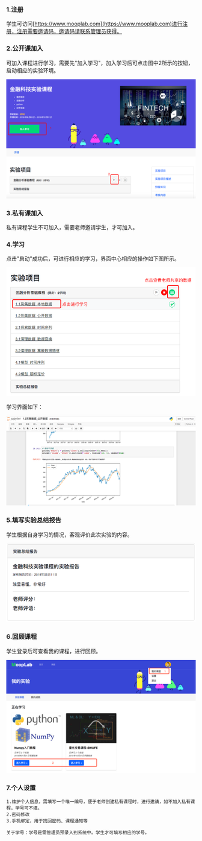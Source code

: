 ### 1.注册

学生可访问[https://www.mooplab.com](https://www.mooplab.com)进行注册，注册需要邀请码，邀请码请联系管理员获得。



### 2.公开课加入

可加入课程进行学习，需要先"加入学习"，加入学习后可点击图中2所示的按钮，启动相应的实验环境。

![](./assets/join.png)



### 3.私有课加入

私有课程学生不可加入，需要老师邀请学生，才可加入。



### 4.学习

点击"启动"成功后，可进行相应的学习，界面中心相应的操作如下图所示。

![](./assets/study.png)

学习界面如下：

![](./assets/studying.png)



### 5.填写实验总结报告

学生根据自身学习的情况，客观评价此次实验的内容。

![](./assets/report.png)



### 6.回顾课程

学生登录后可查看我的课程，进行回顾。

![](./assets/my.png)



###  7.个人设置

```
1.维护个人信息，需填写一个唯一编号，便于老师创建私有课程时，进行邀请，如不加入私有课程，学号可不填。
2.密码修改
3.手机绑定，用于找回密码、课程通知等
```

```
关于学号：学号是需管理员预录入到系统中。学生才可填写相应的学号。
```


